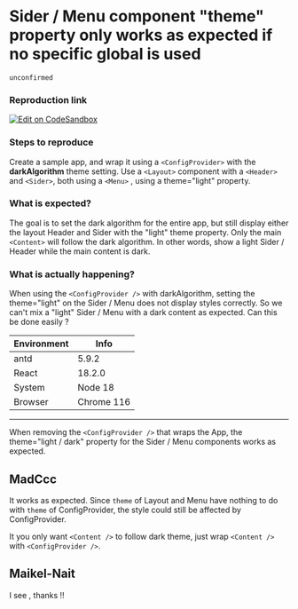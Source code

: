 # Sider / Menu component "theme" property only works as expected if no specific global <ConfigProvider /> is used

`unconfirmed`

### Reproduction link

[![Edit on CodeSandbox](https://codesandbox.io/static/img/play-codesandbox.svg)](https://codesandbox.io/s/clever-villani-gzcz36?file=/src/App.js)

### Steps to reproduce

Create a sample app, and wrap it using a `<ConfigProvider>` with the **darkAlgorithm** theme setting.
Use a `<Layout>` component with a `<Header>` and `<Sider>`, both using a `<Menu>` , using a theme="light" property.

### What is expected?

The goal is to set the dark algorithm for the entire app, but still display either the layout Header and Sider with the "light" theme property. Only the main `<Content>` will follow the dark algorithm. In other words, show a light Sider / Header while the main content is dark.

### What is actually happening?

When using the `<ConfigProvider />` with darkAlgorithm, setting the theme="light" on the Sider / Menu does not display styles correctly. So we can't mix a "light" Sider / Menu with a dark content as expected. Can this be done easily ?

| Environment | Info       |
| ----------- | ---------- |
| antd        | 5.9.2      |
| React       | 18.2.0     |
| System      | Node 18    |
| Browser     | Chrome 116 |

---

When removing the `<ConfigProvider />` that wraps the App, the theme="light / dark" property for the Sider / Menu components works as expected.

<!-- generated by ant-design-issue-helper. DO NOT REMOVE -->

## MadCcc

It works as expected. Since `theme` of Layout and Menu have nothing to do with `theme` of ConfigProvider, the style could still be affected by ConfigProvider.

It you only want `<Content />` to follow dark theme, just wrap `<Content />` with `<ConfigProvider />`.

## Maikel-Nait

I see , thanks !!
